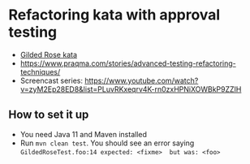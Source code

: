 # Refactoring kata with approval testing

* [Gilded Rose kata](http://iamnotmyself.com/2011/02/14/refactor-this-the-gilded-rose-kata/)
* https://www.praqma.com/stories/advanced-testing-refactoring-techniques/
* Screencast series: https://www.youtube.com/watch?v=zyM2Ep28ED8&list=PLuvRKxeqrv4K-rn0zxHPNiXOWBkP9ZZIH

## How to set it up
* You need Java 11 and Maven installed
* Run `mvn clean test`. You should see an error saying `GildedRoseTest.foo:14 expected: <fixme> 
but was: <foo>`
